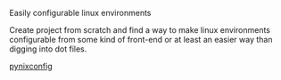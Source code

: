 Easily configurable linux environments

Create project from scratch and find a way to make linux environments configurable from some kind of front-end or at least an easier way than digging into dot files.

[pynixconfig](https://github.com/sn2865/pynixconfig)